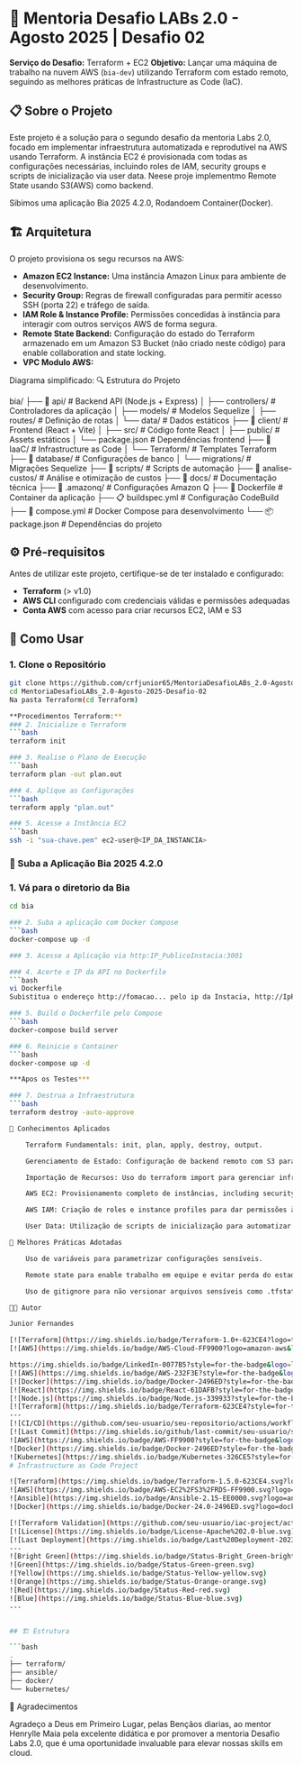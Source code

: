 # 🚀 Mentoria Desafio LABs 2.0 - Agosto 2025 | Desafio 02

**Serviço do Desafio:** Terraform + EC2
**Objetivo:** Lançar uma máquina de trabalho na nuvem AWS (`bia-dev`) utilizando Terraform com estado remoto, seguindo as melhores práticas de Infrastructure as Code (IaC).

## 📋 Sobre o Projeto

Este projeto é a solução para o segundo desafio da mentoria Labs 2.0, focado em implementar infraestrutura automatizada e reprodutível na AWS usando Terraform. A instância EC2 é provisionada com todas as configurações necessárias, incluindo roles de IAM, security groups e scripts de inicialização via user data. Neese proje implementmo Remote State usando S3(AWS) como backend.

Sibimos uma aplicação Bia 2025 4.2.0, Rodandoem Container(Docker).

## 🏗️ Arquitetura

O projeto provisiona os segu recursos na AWS:

- **Amazon EC2 Instance:** Uma instância Amazon Linux para ambiente de desenvolvimento.
- **Security Group:** Regras de firewall configuradas para permitir acesso SSH (porta 22) e tráfego de saída.
- **IAM Role & Instance Profile:** Permissões concedidas à instância para interagir com outros serviços AWS de forma segura.
- **Remote State Backend:** Configuração do estado do Terraform armazenado em um Amazon S3 Bucket (não criado neste código) para enable collaboration and state locking.
- **VPC Modulo AWS:**

Diagrama simplificado:
🔍 Estrutura do Projeto

bia/
├── 📁 api/                    # Backend API (Node.js + Express)
│   ├── controllers/           # Controladores da aplicação
│   ├── models/               # Modelos Sequelize
│   ├── routes/               # Definição de rotas
│   └── data/                 # Dados estáticos
├── 📁 client/                # Frontend (React + Vite)
│   ├── src/                  # Código fonte React
│   ├── public/               # Assets estáticos
│   └── package.json          # Dependências frontend
├── 📁 IaaC/                  # Infrastructure as Code
│   └── Terraform/            # Templates Terraform
├── 📁 database/              # Configurações de banco
│   └── migrations/           # Migrações Sequelize
├── 📁 scripts/               # Scripts de automação
├── 📁 analise-custos/        # Análise e otimização de custos
├── 📁 docs/                  # Documentação técnica
├── 📁 .amazonq/              # Configurações Amazon Q
├── 🐳 Dockerfile             # Container da aplicação
├── 📋 buildspec.yml          # Configuração CodeBuild
├── 🐳 compose.yml            # Docker Compose para desenvolvimento
└── 📦 package.json           # Dependências do projeto


## ⚙️ Pré-requisitos

Antes de utilizar este projeto, certifique-se de ter instalado e configurado:

- **Terraform** (> v1.0)
- **AWS CLI** configurado com credenciais válidas e permissões adequadas
- **Conta AWS** com acesso para criar recursos EC2, IAM e S3

## 🚀 Como Usar

### 1. Clone o Repositório

```bash
git clone https://github.com/crfjunior65/MentoriaDesafioLABs_2.0-Agosto-2025-Desafio-02.git
cd MentoriaDesafioLABs_2.0-Agosto-2025-Desafio-02
Na pasta Terraform(cd Terraform)

**Procedimentos Terraform:**
### 2. Inicialize o Terraform
```bash
terraform init

### 3. Realise o Plano de Execução
```bash
terraform plan -out plan.out

### 4. Aplique as Configurações
```bash
terraform apply "plan.out"

### 5. Acesse a Instância EC2
```bash
ssh -i "sua-chave.pem" ec2-user@<IP_DA_INSTANCIA>
```
### 🚀 Suba a Aplicação Bia 2025 4.2.0

### 1. Vá para o diretorio da Bia
```bash
cd bia

### 2. Suba a aplicação com Docker Compose
```bash
docker-compose up -d

### 3. Acesse a Aplicação via http:IP_PublicoInstacia:3001

### 4. Acerte o IP da API no Dockerfile
```bash
vi Dockerfile
Subistitua o endereço http://fomacao... pelo ip da Instacia, http://IpPublicoInstacia:3001

### 5. Build o Dockerfile pelo Compose
```bash
docker-compose build server

### 6. Reinicie o Container
```bash
docker-compose up -d

***Apos os Testes***

### 7. Destrua a Infraestrutura
```bash
terraform destroy -auto-approve

🧠 Conhecimentos Aplicados

    Terraform Fundamentals: init, plan, apply, destroy, output.

    Gerenciamento de Estado: Configuração de backend remoto com S3 para estado compartilhado e seguro.

    Importação de Recursos: Uso do terraform import para gerenciar infraestrutura pré-existente.

    AWS EC2: Provisionamento completo de instâncias, including security groups e key pairs.

    AWS IAM: Criação de roles e instance profiles para dar permissões à EC2.

    User Data: Utilização de scripts de inicialização para automatizar a configuração da instância.

🔐 Melhores Práticas Adotadas

    Uso de variáveis para parametrizar configurações sensíveis.

    Remote state para enable trabalho em equipe e evitar perda do estado local.

    Uso de gitignore para não versionar arquivos sensíveis como .tfstate e .tfvars.

👨‍💻 Autor

Junior Fernandes

[![Terraform](https://img.shields.io/badge/Terraform-1.0+-623CE4?logo=terraform&logoColor=white)](https://terraform.io)
[![AWS](https://img.shields.io/badge/AWS-Cloud-FF9900?logo=amazon-aws&logoColor=white)](https://aws.amazon.com)

https://img.shields.io/badge/LinkedIn-0077B5?style=for-the-badge&logo=linkedin&logoColor=white https://img.shields.io/badge/GitHub-100000?style=for-the-badge&logo=github&logoColor=white
[![AWS](https://img.shields.io/badge/AWS-232F3E?style=for-the-badge&logo=amazon-aws&logoColor=white)](https://aws.amazon.com/)
[![Docker](https://img.shields.io/badge/Docker-2496ED?style=for-the-badge&logo=docker&logoColor=white)](https://docker.com/)
[![React](https://img.shields.io/badge/React-61DAFB?style=for-the-badge&logo=react&logoColor=black)](https://reactjs.org/)
[![Node.js](https://img.shields.io/badge/Node.js-339933?style=for-the-badge&logo=node.js&logoColor=white)](https://nodejs.org/)
[![Terraform](https://img.shields.io/badge/Terraform-623CE4?style=for-the-badge&logo=terraform&logoColor=white)](https://terraform.io/)
---
[![CI/CD](https://github.com/seu-usuario/seu-repositorio/actions/workflows/main.yml/badge.svg)](https://github.com/seu-usuario/seu-repositorio/actions)
[![Last Commit](https://img.shields.io/github/last-commit/seu-usuario/seu-repositorio.svg)](https://github.com/seu-usuario/seu-repositorio/commits/main)
![AWS](https://img.shields.io/badge/AWS-FF9900?style=for-the-badge&logo=amazonaws&logoColor=white)
![Docker](https://img.shields.io/badge/Docker-2496ED?style=for-the-badge&logo=docker&logoColor=white)
![Kubernetes](https://img.shields.io/badge/Kubernetes-326CE5?style=for-the-badge&logo=kubernetes&logoColor=white)
# Infrastructure as Code Project

![Terraform](https://img.shields.io/badge/Terraform-1.5.0-623CE4.svg?logo=terraform)
![AWS](https://img.shields.io/badge/AWS-EC2%2FS3%2FRDS-FF9900.svg?logo=amazonaws)
![Ansible](https://img.shields.io/badge/Ansible-2.15-EE0000.svg?logo=ansible)
![Docker](https://img.shields.io/badge/Docker-24.0-2496ED.svg?logo=docker)

[![Terraform Validation](https://github.com/seu-usuario/iac-project/actions/workflows/terraform.yml/badge.svg)](https://github.com/seu-usuario/iac-project/actions)
[![License](https://img.shields.io/badge/License-Apache%202.0-blue.svg)](https://opensource.org/licenses/Apache-2.0)
[![Last Deployment](https://img.shields.io/badge/Last%20Deployment-2023--10--15-brightgreen.svg)](https://github.com/seu-usuario/iac-project/deployments)
---
![Bright Green](https://img.shields.io/badge/Status-Bright_Green-brightgreen.svg)
![Green](https://img.shields.io/badge/Status-Green-green.svg)
![Yellow](https://img.shields.io/badge/Status-Yellow-yellow.svg)
![Orange](https://img.shields.io/badge/Status-Orange-orange.svg)
![Red](https://img.shields.io/badge/Status-Red-red.svg)
![Blue](https://img.shields.io/badge/Status-Blue-blue.svg)
---


## 🏗️ Estrutura

```bash
.
├── terraform/
├── ansible/
├── docker/
└── kubernetes/
```

🙏 Agradecimentos

Agradeço a Deus em   Primeiro Lugar, pelas Bençãos diarias, ao mentor Henrylle Maia pela excelente didática e por promover a mentoria Desafio Labs 2.0, que é uma oportunidade invaluable para elevar nossas skills em cloud.
